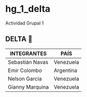 # hg_1_delta
Actividad Grupal 1

## DELTA 🐢

| INTEGRANTES     | PAÍS       | 
| --------------- | ---------- | 
| Sebastián Navas | Venezuela  | 
| Emir Colombo    | Argentina  | 
| Nelson Garcia   | Venezuela  | 
| Gianny Marquina | Venezuela  | 
